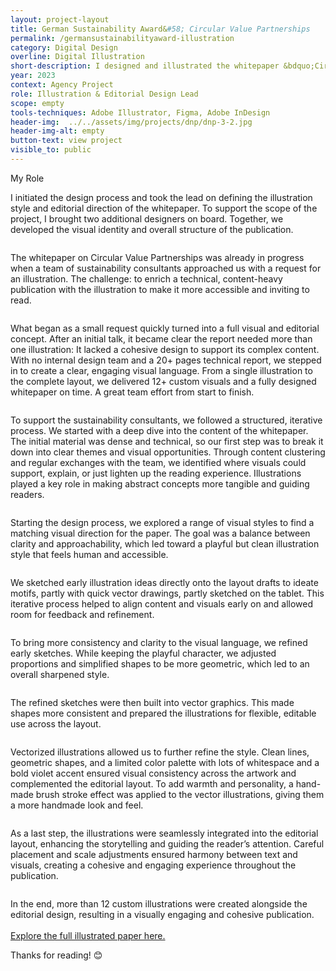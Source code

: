 ```yaml
---
layout: project-layout
title: German Sustainability Award&#58; Circular Value Partnerships
permalink: /germansustainabilityaward-illustration
category: Digital Design
overline: Digital Illustration
short-description: I designed and illustrated the whitepaper &bdquo;Circular Value Partnerships&#58; Accelerating Change Together&ldquo;, a collaborative whitepaper by Accenture, Circular Valley and the German Sustainability Award. The publication aims to accelerate the shift toward a circular economy in Germany. Through clear layout, infographics, and visual storytelling, the paper highlights how cross-sector collaboration can drive sustainable transformation. 
year: 2023
context: Agency Project
role: Illustration & Editorial Design Lead
scope: empty
tools-techniques: Adobe Illustrator, Figma, Adobe InDesign
header-img:  ../../assets/img/projects/dnp/dnp-3-2.jpg
header-img-alt: empty
button-text: view project
visible_to: public
---
```


<div class="project-chapter"> 
    <div>
        <!-- <h2>The Project</h2> -->
        <div class="project-slide project-role">
            <span class="overline">My Role</span>
            <p class="body-regular">
                I initiated the design process and took the lead on defining the illustration style and editorial direction of the whitepaper. To support the scope of the project, I brought two additional designers on board. Together, we developed the visual identity and overall structure of the publication.
            </p>
        </div>
        <div class="project-slide"> 
            <img src="assets/img/projects/dnp/dnp-01.jpg" alt="">
            <p class="body-regular">
                The whitepaper on Circular Value Partnerships was already in progress when a team of sustainability consultants approached us with a request for an illustration. The challenge: to enrich a technical, content-heavy publication with the illustration to make it more accessible and inviting to read.
            </p>
        </div>
        <div class="project-slide"> 
            <img src="assets/img/projects/dnp/dnp-02.jpg" alt="">
            <p class="body-regular">
                What began as a small request quickly turned into a full visual and editorial concept. After an initial talk, it became clear the report needed more than one illustration: It lacked a cohesive design to support its complex content. With no internal design team and a 20+ pages technical report, we stepped in to create a clear, engaging visual language. From a single illustration to the complete layout, we delivered 12+ custom visuals and a fully designed whitepaper on time. A great team effort from start to finish.
            </p>
        </div>
        <div class="project-slide"> 
            <img src="assets/img/projects/dnp/dnp-03.jpg" alt="">
            <p class="body-regular">
             To support the sustainability consultants, we followed a structured, iterative process. We started with a deep dive into the content of the whitepaper. The initial material was dense and technical, so our first step was to break it down into clear themes and visual opportunities. Through content clustering and regular exchanges with the team, we identified where visuals could support, explain, or just lighten up the reading experience. Illustrations played a key role in making abstract concepts more tangible and guiding readers.
            </p>
        </div>
        <div class="project-slide"> 
            <img src="assets/img/projects/dnp/dnp-04.jpg" alt="">
            <p class="body-regular">
                Starting the design process, we explored a range of visual styles to find a matching visual direction for the paper. The goal was a balance between clarity and approachability, which led toward a playful but clean illustration style that feels human and accessible.
            </p>
        </div>
        <div class="project-slide"> 
            <img src="assets/img/projects/dnp/dnp-05.jpg" alt="">
            <p class="body-regular">
               We sketched early illustration ideas directly onto the layout drafts to ideate motifs, partly with quick vector drawings, partly sketched on the tablet. This iterative process helped to align content and visuals early on and allowed room for feedback and refinement.
            </p>
        </div>
        <div class="project-slide"> 
            <img src="assets/img/projects/dnp/dnp-06.jpg" alt="">
            <p class="body-regular">
                To bring more consistency and clarity to the visual language, we refined early sketches. While keeping the playful character, we adjusted proportions and simplified shapes to be more geometric, which led to an overall sharpened style.
            </p>
        </div>
        <div class="project-slide"> 
            <img src="assets/img/projects/dnp/dnp-07.jpg" alt="">
            <p class="body-regular">
                The refined sketches were then built into vector graphics. This  made shapes more consistent and prepared the illustrations for flexible, editable use across the layout.
            </p>
        </div>
        <div class="project-slide"> 
            <img src="assets/img/projects/dnp/dnp-08.jpg" alt="">
            <p class="body-regular">
                Vectorized illustrations allowed us to further refine the style. Clean lines, geometric shapes, and a limited color palette with lots of whitespace and a bold violet accent ensured visual consistency across the artwork and complemented the editorial layout. To add warmth and personality, a hand-made brush stroke effect was applied to the vector illustrations, giving them a more handmade look and feel.
            </p>
        </div>
        <div class="project-slide"> 
            <img src="assets/img/projects/dnp/dnp-09.jpg" alt="">
            <p class="body-regular">
                As a last step, the illustrations were seamlessly integrated into the editorial layout, enhancing the storytelling and guiding the reader’s attention. Careful placement and scale adjustments ensured harmony between text and visuals, creating a cohesive and engaging experience throughout the publication.
            </p>
        </div>
        <div class="project-slide"> 
            <img src="assets/img/projects/dnp/dnp-10.jpg" alt="">
            <p class="body-regular">
                In the end, more than 12 custom illustrations were created alongside the editorial design, resulting in a visually engaging and cohesive publication.
                <br><br>
                <a class="underline" href="https://magazin.nachhaltigkeitspreis.de/media/Magazin/Artikel/Accenture/Circular-Value-Partnerships-2023.pdf">Explore the full illustrated paper here.</a>
            </p>
        </div>
    </div>
</div>
<p class="body-regular">
    Thanks for reading! 😊
</p>